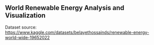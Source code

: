 ## World Renewable Energy Analysis and Visualization
Dataset source: https://www.kaggle.com/datasets/belayethossainds/renewable-energy-world-wide-19652022
